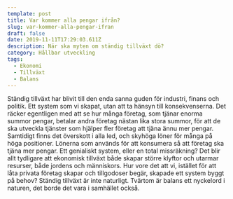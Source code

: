 ```yaml
---
template: post
title: Var kommer alla pengar ifrån?
slug: var-kommer-alla-pengar-ifran
draft: false
date: 2019-11-11T17:29:03.611Z
description: När ska myten om ständig tillväxt dö?
category: Hållbar utveckling
tags:
  - Ekonomi
  - Tillväxt
  - Balans
---
```

Ständig tillväxt har blivit till den enda sanna guden för industri, finans och politik. Ett system som vi skapat, utan att ta hänsyn till konsekvenserna. Det räcker egentligen med att se hur många företag, som tjänar enorma summor pengar, betalar andra företag nästan lika stora summor, för att de ska utveckla tjänster som hjälper fler företag att tjäna ännu mer pengar. Samtidigt finns det överskott i alla led, och skyhöga löner för många på höga positioner. Lönerna som används för att konsumera så att företag ska tjäna mer pengar. Ett genialiskt system, eller en total missräkning? Det blir allt tydligare att ekonomisk tillväxt både skapar större klyftor och utarmar resurser, både jordens och människors. Hur vore det att vi, istället för att låta privata företag skapar och tillgodoser begär, skapade ett system byggt på behov? Ständig tillväxt är inte naturligt. Tvärtom är balans ett nyckelord i naturen, det borde det vara i samhället också.
